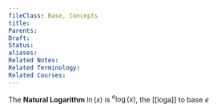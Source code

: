 ```yaml
---
fileClass: Base, Concepts
title: 
Parents: 
Draft: 
Status: 
aliases: 
Related Notes: 
Related Terminology: 
Related Courses: 
---
```

The **Natural Logarithm** $\ln(x)$ is $^e \log(x)$, the [[loga]] to base $e$